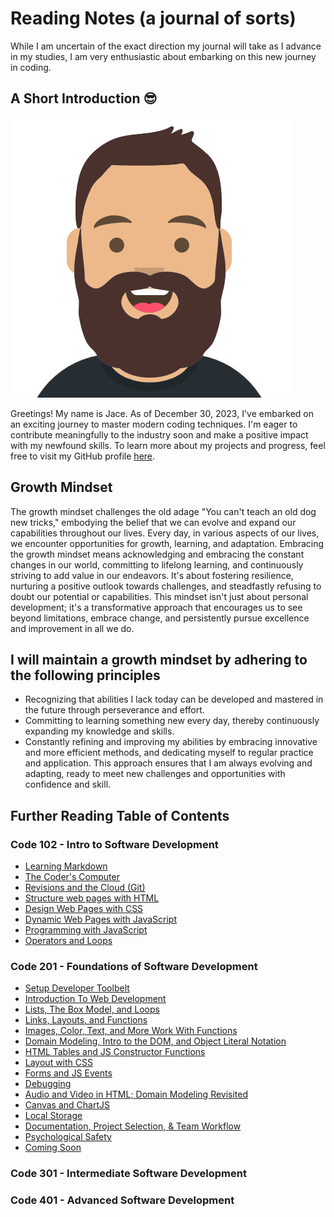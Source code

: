 # Reading Notes (a journal of sorts)

While I am uncertain of the exact direction my journal will take as I advance in my studies, I am very enthusiastic about embarking on this new journey in coding.

<!-- Had to copy and paste an emoji in here because :sunglasses: did not work. Google search yielded it may be an UTF-8 encoding issue. -->
## A Short Introduction 😎

![Jace's Avatar](assets/pic.png)

Greetings! My name is Jace. As of December 30, 2023, I've embarked on an exciting journey to master modern coding techniques. I'm eager to contribute meaningfully to the industry soon and make a positive impact with my newfound skills. To learn more about my projects and progress, feel free to visit my GitHub profile [here](https://github.com/CodeHard84).

## Growth Mindset

The growth mindset challenges the old adage "You can't teach an old dog new tricks," embodying the belief that we can evolve and expand our capabilities throughout our lives. Every day, in various aspects of our lives, we encounter opportunities for growth, learning, and adaptation. Embracing the growth mindset means acknowledging and embracing the constant changes in our world, committing to lifelong learning, and continuously striving to add value in our endeavors. It's about fostering resilience, nurturing a positive outlook towards challenges, and steadfastly refusing to doubt our potential or capabilities. This mindset isn't just about personal development; it's a transformative approach that encourages us to see beyond limitations, embrace change, and persistently pursue excellence and improvement in all we do.

## I will maintain a growth mindset by adhering to the following principles

- Recognizing that abilities I lack today can be developed and mastered in the future through perseverance and effort.
- Committing to learning something new every day, thereby continuously expanding my knowledge and skills.
- Constantly refining and improving my abilities by embracing innovative and more efficient methods, and dedicating myself to regular practice and application. This approach ensures that I am always evolving and adapting, ready to meet new challenges and opportunities with confidence and skill.

<!-- This looks really cool when viewing the README.md from the repo but it does not work on github pages.
> [!NOTE]
> This document is a work in progress and will be updated periodically. Please revisit occasionally to view the latest changes and additions.
-->

## Further Reading Table of Contents

### Code 102 - Intro to Software Development

- [Learning Markdown](102/102-class01.md)
- [The Coder's Computer](102/102-class02.md)
- [Revisions and the Cloud (Git)](102/102-class03.md)
- [Structure web pages with HTML](102/102-class04.md)
- [Design Web Pages with CSS](102/102-class05.md)
- [Dynamic Web Pages with JavaScript](102/102-class06.md)
- [Programming with JavaScript](102/102-class07.md)
- [Operators and Loops](102/102-class08.md)

### Code 201 - Foundations of Software Development

- [Setup Developer Toolbelt](201/201-class01.md)
- [Introduction To Web Development](201/201-class02.md)
- [Lists, The Box Model, and Loops](201/201-class03.md)
- [Links, Layouts, and Functions](201/201-class04.md)
- [Images, Color, Text, and More Work With Functions](201/201-class05.md)
- [Domain Modeling, Intro to the DOM, and Object Literal Notation](201/201-class06.md)
- [HTML Tables and JS Constructor Functions](201/201-class07.md)
- [Layout with CSS](201/201-class08.md)
- [Forms and JS Events](201/201-class09.md)
- [Debugging](201/201-class10.md)
- [Audio and Video in HTML; Domain Modeling Revisited](201/201-class11.md)
- [Canvas and ChartJS](201/201-class12.md)
- [Local Storage](201/201-class13.md)
- [Documentation, Project Selection, & Team Workflow](201/201-class14.md)
- [Psychological Safety](201/201-class14-1.md)
- [Coming Soon](201/201-class15.md)

### Code 301 - Intermediate Software Development

### Code 401 - Advanced Software Development
